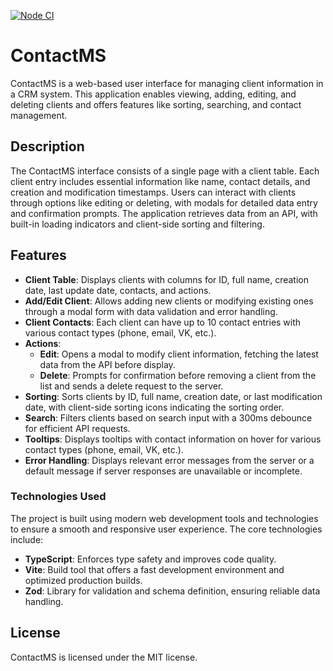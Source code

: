 [![Node CI](https://github.com/opifexM/contactms/actions/workflows/check.yml/badge.svg)](https://github.com/opifexM/contactms/actions/workflows/check.yml)

# ContactMS
ContactMS is a web-based user interface for managing client information in a CRM system. This application enables viewing, adding, editing, and deleting clients and offers features like sorting, searching, and contact management.

## Description

The ContactMS interface consists of a single page with a client table. Each client entry includes essential information like name, contact details, and creation and modification timestamps. Users can interact with clients through options like editing or deleting, with modals for detailed data entry and confirmation prompts. The application retrieves data from an API, with built-in loading indicators and client-side sorting and filtering.

## Features
- **Client Table**: Displays clients with columns for ID, full name, creation date, last update date, contacts, and actions.
- **Add/Edit Client**: Allows adding new clients or modifying existing ones through a modal form with data validation and error handling.
- **Client Contacts**: Each client can have up to 10 contact entries with various contact types (phone, email, VK, etc.).
- **Actions**:
  - **Edit**: Opens a modal to modify client information, fetching the latest data from the API before display.
  - **Delete**: Prompts for confirmation before removing a client from the list and sends a delete request to the server.
- **Sorting**: Sorts clients by ID, full name, creation date, or last modification date, with client-side sorting icons indicating the sorting order.
- **Search**: Filters clients based on search input with a 300ms debounce for efficient API requests.
- **Tooltips**: Displays tooltips with contact information on hover for various contact types (phone, email, VK, etc.).
- **Error Handling**: Displays relevant error messages from the server or a default message if server responses are unavailable or incomplete.

### Technologies Used
The project is built using modern web development tools and technologies to ensure a smooth and responsive user experience. The core technologies include:
- **TypeScript**: Enforces type safety and improves code quality.
- **Vite**: Build tool that offers a fast development environment and optimized production builds.
- **Zod**: Library for validation and schema definition, ensuring reliable data handling.

## License

ContactMS is licensed under the MIT license.
